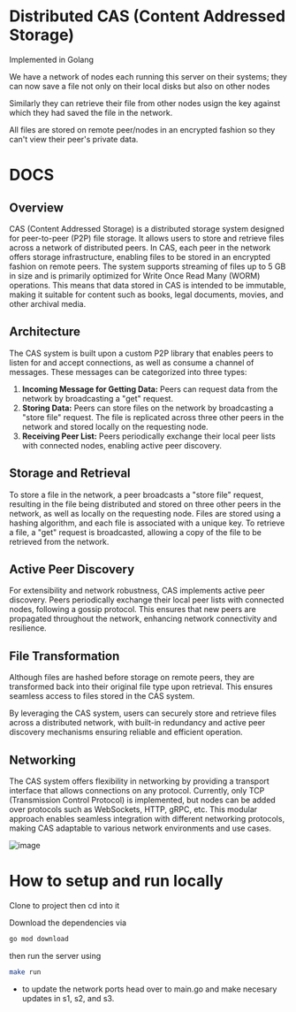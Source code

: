 # Distributed CAS (Content Addressed Storage)

Implemented in Golang

We have a network of nodes each running this server on their systems; they can now save a file not only on their local disks but also on other nodes

Similarly they can retrieve their file from other nodes usign the key against which they had saved the file in the network.

All files are stored on remote peer/nodes in an encrypted fashion so they can't view their peer's private data.

# DOCS

## Overview
CAS (Content Addressed Storage) is a distributed storage system designed for peer-to-peer (P2P) file storage. It allows users to store and retrieve files across a network of distributed peers. In CAS, each peer in the network offers storage infrastructure, enabling files to be stored in an encrypted fashion on remote peers. The system supports streaming of files up to 5 GB in size and is primarily optimized for Write Once Read Many (WORM) operations. This means that data stored in CAS is intended to be immutable, making it suitable for content such as books, legal documents, movies, and other archival media.

## Architecture
The CAS system is built upon a custom P2P library that enables peers to listen for and accept connections, as well as consume a channel of messages. These messages can be categorized into three types:
1. **Incoming Message for Getting Data:** Peers can request data from the network by broadcasting a "get" request.
2. **Storing Data:** Peers can store files on the network by broadcasting a "store file" request. The file is replicated across three other peers in the network and stored locally on the requesting node.
3. **Receiving Peer List:** Peers periodically exchange their local peer lists with connected nodes, enabling active peer discovery.

## Storage and Retrieval
To store a file in the network, a peer broadcasts a "store file" request, resulting in the file being distributed and stored on three other peers in the network, as well as locally on the requesting node. Files are stored using a hashing algorithm, and each file is associated with a unique key. To retrieve a file, a "get" request is broadcasted, allowing a copy of the file to be retrieved from the network.

## Active Peer Discovery
For extensibility and network robustness, CAS implements active peer discovery. Peers periodically exchange their local peer lists with connected nodes, following a gossip protocol. This ensures that new peers are propagated throughout the network, enhancing network connectivity and resilience.

## File Transformation
Although files are hashed before storage on remote peers, they are transformed back into their original file type upon retrieval. This ensures seamless access to files stored in the CAS system.

By leveraging the CAS system, users can securely store and retrieve files across a distributed network, with built-in redundancy and active peer discovery mechanisms ensuring reliable and efficient operation.


## Networking

The CAS system offers flexibility in networking by providing a transport interface that allows connections on any protocol. Currently, only TCP (Transmission Control Protocol) is implemented, but nodes can be added over protocols such as WebSockets, HTTP, gRPC, etc. This modular approach enables seamless integration with different networking protocols, making CAS adaptable to various network environments and use cases.

![image](https://github.com/EggsyOnCode/CAS/assets/77304003/56ea9ca1-2188-40dc-9cbd-8b3c7325372f)



# How to setup and run locally

Clone to project then cd into it

Download the dependencies via 

```bash
go mod download
```

then run the server using 
```bash
make run
```

- to update the network ports head over to main.go and make necesary updates in s1, s2, and s3.
